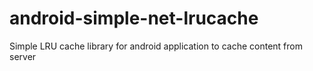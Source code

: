 # android-simple-net-lrucache
Simple LRU cache library for android application to cache content from server
